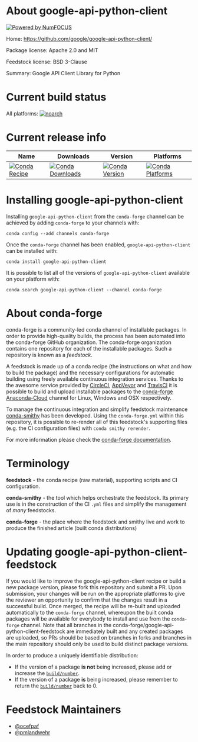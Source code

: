 About google-api-python-client
==============================

[![Powered by NumFOCUS](https://img.shields.io/badge/powered%20by-NumFOCUS-orange.svg?style=flat&colorA=E1523D&colorB=007D8A)](http://numfocus.org)

Home: https://github.com/google/google-api-python-client/

Package license: Apache 2.0 and MIT

Feedstock license: BSD 3-Clause

Summary: Google API Client Library for Python



Current build status
====================

All platforms:
[![noarch](https://img.shields.io/circleci/project/github/conda-forge/google-api-python-client-feedstock/master.svg?label=noarch)](https://circleci.com/gh/conda-forge/google-api-python-client-feedstock)

Current release info
====================

| Name | Downloads | Version | Platforms |
| --- | --- | --- | --- |
| [![Conda Recipe](https://img.shields.io/badge/recipe-google--api--python--client-green.svg)](https://anaconda.org/conda-forge/google-api-python-client) | [![Conda Downloads](https://img.shields.io/conda/dn/conda-forge/google-api-python-client.svg)](https://anaconda.org/conda-forge/google-api-python-client) | [![Conda Version](https://img.shields.io/conda/vn/conda-forge/google-api-python-client.svg)](https://anaconda.org/conda-forge/google-api-python-client) | [![Conda Platforms](https://img.shields.io/conda/pn/conda-forge/google-api-python-client.svg)](https://anaconda.org/conda-forge/google-api-python-client) |

Installing google-api-python-client
===================================

Installing `google-api-python-client` from the `conda-forge` channel can be achieved by adding `conda-forge` to your channels with:

```
conda config --add channels conda-forge
```

Once the `conda-forge` channel has been enabled, `google-api-python-client` can be installed with:

```
conda install google-api-python-client
```

It is possible to list all of the versions of `google-api-python-client` available on your platform with:

```
conda search google-api-python-client --channel conda-forge
```


About conda-forge
=================

conda-forge is a community-led conda channel of installable packages.
In order to provide high-quality builds, the process has been automated into the
conda-forge GitHub organization. The conda-forge organization contains one repository
for each of the installable packages. Such a repository is known as a *feedstock*.

A feedstock is made up of a conda recipe (the instructions on what and how to build
the package) and the necessary configurations for automatic building using freely
available continuous integration services. Thanks to the awesome service provided by
[CircleCI](https://circleci.com/), [AppVeyor](https://www.appveyor.com/)
and [TravisCI](https://travis-ci.org/) it is possible to build and upload installable
packages to the [conda-forge](https://anaconda.org/conda-forge)
[Anaconda-Cloud](https://anaconda.org/) channel for Linux, Windows and OSX respectively.

To manage the continuous integration and simplify feedstock maintenance
[conda-smithy](https://github.com/conda-forge/conda-smithy) has been developed.
Using the ``conda-forge.yml`` within this repository, it is possible to re-render all of
this feedstock's supporting files (e.g. the CI configuration files) with ``conda smithy rerender``.

For more information please check the [conda-forge documentation](https://conda-forge.org/docs/).

Terminology
===========

**feedstock** - the conda recipe (raw material), supporting scripts and CI configuration.

**conda-smithy** - the tool which helps orchestrate the feedstock.
                   Its primary use is in the construction of the CI ``.yml`` files
                   and simplify the management of *many* feedstocks.

**conda-forge** - the place where the feedstock and smithy live and work to
                  produce the finished article (built conda distributions)


Updating google-api-python-client-feedstock
===========================================

If you would like to improve the google-api-python-client recipe or build a new
package version, please fork this repository and submit a PR. Upon submission,
your changes will be run on the appropriate platforms to give the reviewer an
opportunity to confirm that the changes result in a successful build. Once
merged, the recipe will be re-built and uploaded automatically to the
`conda-forge` channel, whereupon the built conda packages will be available for
everybody to install and use from the `conda-forge` channel.
Note that all branches in the conda-forge/google-api-python-client-feedstock are
immediately built and any created packages are uploaded, so PRs should be based
on branches in forks and branches in the main repository should only be used to
build distinct package versions.

In order to produce a uniquely identifiable distribution:
 * If the version of a package **is not** being increased, please add or increase
   the [``build/number``](https://conda.io/docs/user-guide/tasks/build-packages/define-metadata.html#build-number-and-string).
 * If the version of a package **is** being increased, please remember to return
   the [``build/number``](https://conda.io/docs/user-guide/tasks/build-packages/define-metadata.html#build-number-and-string)
   back to 0.

Feedstock Maintainers
=====================

* [@ocefpaf](https://github.com/ocefpaf/)
* [@pmlandwehr](https://github.com/pmlandwehr/)

